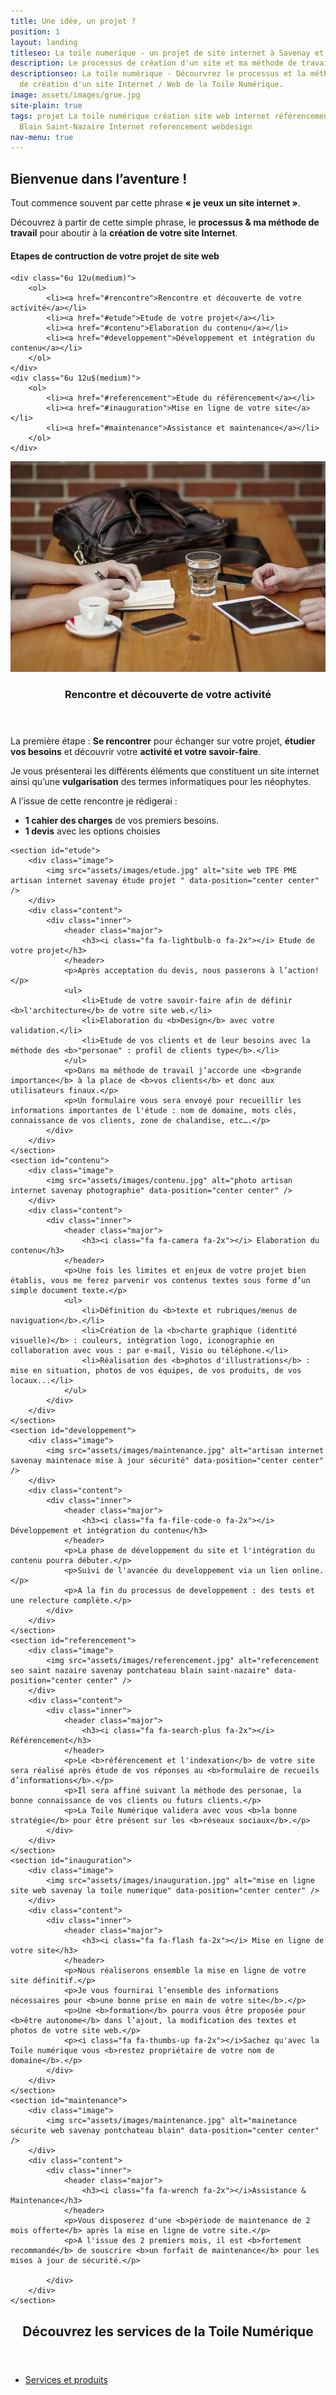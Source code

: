 ```yaml
---
title: Une idée, un projet ?
position: 1
layout: landing
titleseo: La toile numerique - un projet de site internet à Savenay et ailleurs
description: Le processus de création d'un site et ma méthode de travail
descriptionseo: La toile numérique - Décourvrez le processus et la méthode de travail
  de création d'un site Internet / Web de la Toile Numérique.
image: assets/images/grue.jpg
site-plain: true
tags: projet La toile numérique création site web internet référencement Savenay Pontchateau
  Blain Saint-Nazaire Internet referencement webdesign
nav-menu: true
---
```


<div class="main">


<div class="inner">
<!-- Content -->
<h2>Bienvenue dans l’aventure !</h2>
<p>Tout commence souvent par cette phrase <b>« je veux un site internet »</b>.</p>
<p>Découvrez à partir de cette simple phrase, le <b>processus & ma méthode de travail</b> pour aboutir à la <b>création de votre site Internet</b>.</p>

<h4><i class="fa fa-cubes fa-2x"></i> Etapes de contruction de votre projet de site web</h4>
<div class="row">

	<div class="6u 12u(medium)">
		<ol>
			<li><a href="#rencontre">Rencontre et découverte de votre activité</a></li>
			<li><a href="#etude">Etude de votre projet</a></li>
			<li><a href="#contenu">Elaboration du contenu</a></li>
			<li><a href="#developpement">Développement et intégration du contenu</a></li>
		</ol>
	</div>
	<div class="6u 12u$(medium)">
		<ol>
			<li><a href="#referencement">Etude du référencement</a></li>
			<li><a href="#inauguration">Mise en ligne de votre site</a></li>
			<li><a href="#maintenance">Assistance et maintenance</a></li>
		</ol>
	</div>
</div>
</div>
<section id="rencontre" class="spotlights">
	<section >
		<div class="image">
			<img src="assets/images/rencontre.jpg" alt="site web internet savenay rencontre TPE PME artisan" data-position="center center" />
		</div>
		<div class="content">
			<div class="inner">
				<header class="major">
					<h3 name="rencontre"><i class="fa fa-slideshare fa-2x"></i> Rencontre et découverte de votre activité</h3>
				</header>
				<p>La première étape : <b>Se rencontrer</b> pour échanger sur votre projet, <b>étudier vos besoins</b> et découvrir votre <b>activité et votre savoir-faire</b>.</p>
				<p>Je vous présenterai les différents éléments que constituent un site internet ainsi qu’une <b>vulgarisation</b> des termes informatiques pour les néophytes.</p>
				<p>A l’issue de cette rencontre je rédigerai :</p>
				<ul>
					<li><b>1 cahier des charges</b> de vos premiers besoins.</li>
					<li><b>1 devis</b> avec les options choisies</li>
				</ul>
			</div>
		</div>
	</section>

	<section id="etude">
		<div class="image">
			<img src="assets/images/etude.jpg" alt="site web TPE PME artisan internet savenay étude projet " data-position="center center" />
		</div>
		<div class="content">
			<div class="inner">
				<header class="major">
					<h3><i class="fa fa-lightbulb-o fa-2x"></i> Etude de votre projet</h3>
				</header>
				<p>Après acceptation du devis, nous passerons à l’action!</p>
				<ul>
					<li>Etude de votre savoir-faire afin de définir <b>l'architecture</b> de votre site web.</li>
					<li>Elaboration du <b>Design</b> avec votre validation.</li>					
					<li>Etude de vos clients et de leur besoins avec la méthode des <b>"personae" : profil de clients type</b>.</li>
				</ul>
				<p>Dans ma méthode de travail j’accorde une <b>grande importance</b> à la place de <b>vos clients</b> et donc aux utilisateurs finaux.</p>
				<p>Un formulaire vous sera envoyé pour recueillir les informations importantes de l'étude : nom de domaine, mots clés, connaissance de vos clients, zone de chalandise, etc….</p>
			</div>
		</div>
	</section>
	<section id="contenu">
		<div class="image">
			<img src="assets/images/contenu.jpg" alt="photo artisan internet savenay photographie" data-position="center center" />
		</div>
		<div class="content">
			<div class="inner">
				<header class="major">
					<h3><i class="fa fa-camera fa-2x"></i> Elaboration du contenu</h3>
				</header>
				<p>Une fois les limites et enjeux de votre projet bien établis, vous me ferez parvenir vos contenus textes sous forme d’un simple document texte.</p>
				<ul>
					<li>Définition du <b>texte et rubriques/menus de naviguation</b>.</li>
					<li>Création de la <b>charte graphique (identité visuelle)</b> : couleurs, intégration logo, iconographie en collaboration avec vous : par e-mail, Visio ou téléphone.</li>
					<li>Réalisation des <b>photos d'illustrations</b> : mise en situation, photos de vos équipes, de vos produits, de vos locaux...</li>
				</ul>
			</div>
		</div>
	</section>
	<section id="developpement">
		<div class="image">
			<img src="assets/images/maintenance.jpg" alt="artisan internet savenay maintenace mise à jour sécurité" data-position="center center" />
		</div>
		<div class="content">
			<div class="inner">
				<header class="major">
					<h3><i class="fa fa-file-code-o fa-2x"></i> Développement et intégration du contenu</h3>
				</header>
				<p>La phase de développement du site et l'intégration du contenu pourra débuter.</p>
				<p>Suivi de l'avancée du developpement via un lien online.</p>
				<p>A la fin du processus de developpement : des tests et une relecture complète.</p>
			</div>
		</div>
	</section>	
	<section id="referencement">
		<div class="image">
			<img src="assets/images/referencement.jpg" alt="referencement seo saint nazaire savenay pontchateau blain saint-nazaire" data-position="center center" />
		</div>
		<div class="content">
			<div class="inner">
				<header class="major">
					<h3><i class="fa fa-search-plus fa-2x"></i> Référencement</h3>
				</header>
				<p>Le <b>référencement et l'indexation</b> de votre site sera réalisé après étude de vos réponses au <b>formulaire de recueils d’informations</b>.</p>
				<p>Il sera affiné suivant la méthode des personae, la bonne connaissance de vos clients ou futurs clients.</p>
				<p>La Toile Numérique validera avec vous <b>la bonne stratégie</b> pour être présent sur les <b>réseaux sociaux</b>.</p>
			</div>
		</div>
	</section>	
	<section id="inauguration">
		<div class="image">
			<img src="assets/images/inauguration.jpg" alt="mise en ligne site web savenay la toile numerique" data-position="center center" />
		</div>
		<div class="content">
			<div class="inner">
				<header class="major">
					<h3><i class="fa fa-flash fa-2x"></i> Mise en ligne de votre site</h3>
				</header>
				<p>Nous réaliserons ensemble la mise en ligne de votre site définitif.</p>
				<p>Je vous fournirai l’ensemble des informations nécessaires pour <b>une bonne prise en main de votre site</b>.</p>
				<p>Une <b>formation</b> pourra vous être proposée pour <b>être autonome</b> dans l’ajout, la modification des textes et photos de votre site web.</p>
				<p><i class="fa fa-thumbs-up fa-2x"></i>Sachez qu'avec la Toile numérique vous <b>restez propriétaire de votre nom de domaine</b>.</p>
			</div>
		</div>
	</section>		
	<section id="maintenance">
		<div class="image">
			<img src="assets/images/maintenance.jpg" alt="mainetance sécurite web savenay pontchateau blain" data-position="center center" />
		</div>
		<div class="content">
			<div class="inner">
				<header class="major">
					<h3><i class="fa fa-wrench fa-2x"></i>Assistance & Maintenance</h3>
				</header>
				<p>Vous disposerez d'une <b>période de maintenance de 2 mois offerte</b> après la mise en ligne de votre site.</p>
				<p>A l'issue des 2 premiers mois, il est <b>fortement recommandé</b> de souscrire <b>un forfait de maintenance</b> pour les mises à jour de sécurité.</p>		

			</div>
		</div>
	</section>			
</section>

<div class="inner">
<!-- Two -->
<section id="two">
	<div class="inner">
		<header class="major">
			<h2>Découvrez les services de la Toile Numérique</h2>
		</header>
		<ul class="actions">
			<li><a href="2-services-creation-site_internet-web-referencement-savenay-44260.html" class="button next" >Services et produits</a></li>			
		</ul>
	</div>
</section>
</div>
</div>